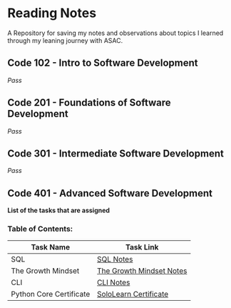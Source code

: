 # Reading Notes
A Repository for saving my notes and observations about topics I learned through my leaning journey with ASAC.
## Code 102 - Intro to Software Development
*Pass*
## Code 201 - Foundations of Software Development
*Pass*
## Code 301 - Intermediate Software Development
*Pass*
## Code 401 - Advanced Software Development
**List of the tasks that are assigned**
### Table of Contents:
| Task Name      | Task Link |
| ----------- | ----------- |
| SQL      | [SQL Notes](https://github.com/RaghadAbdulhadi/reading-notes/blob/main/sql.md)       |
| The Growth Mindset   |     [The Growth Mindset Notes](https://www.example.com)    |
| CLI   |    [CLI Notes](https://www.example.com)    |
| Python Core Certificate   |     [SoloLearn Certificate](https://www.example.com)   |